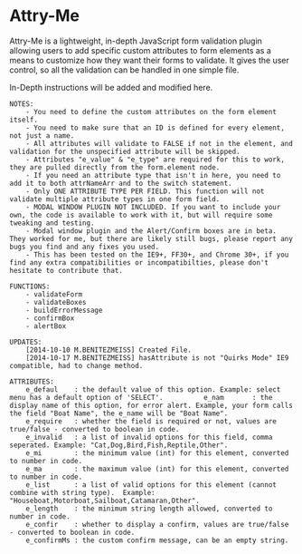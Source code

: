 Attry-Me
==

Attry-Me is a lightweight, in-depth JavaScript form validation plugin allowing users to add specific custom attributes to form elements as a means to customize how they want their forms to validate. It gives the user control, so all the validation can be handled in one simple file.

In-Depth instructions will be added and modified here.

	NOTES:
		- You need to define the custom attributes on the form element itself.
		- You need to make sure that an ID is defined for every element, not just a name.
		- All attributes will validate to FALSE if not in the element, and validation for the unspecified attribute will be skipped.
		- Attributes "e_value" & "e_type" are required for this to work, they are pulled directly from the form.element node.
		- If you need an attribute type that isn't in here, you need to add it to both attrNameArr and to the switch statement.
		- Only ONE ATTRIBUTE TYPE PER FIELD. This function will not validate multiple attribute types in one form field.
		- MODAL WINDOW PLUGIN NOT INCLUDED. If you want to include your own, the code is available to work with it, but will require some tweaking and testing.
		- Modal window plugin and the Alert/Confirm boxes are in beta. They worked for me, but there are likely still bugs, please report any bugs you find and any fixes you used.
		- This has been tested on the IE9+, FF30+, and Chrome 30+, if you find any extra compatibilities or incompatibilties, please don't hesitate to contribute that.
		
	FUNCTIONS:
		- validateForm
		- validateBoxes
		- buildErrorMessage
		- confirmBox
		- alertBox
	
	UPDATES:
		[2014-10-10 M.BENITEZMEISS] Created File.
		[2014-10-17 M.BENITEZMEISS] hasAttribute is not "Quirks Mode" IE9 compatible, had to change method.
		
	ATTRIBUTES:
		e_defaul	: the default value of this option. Example: select menu has a default option of 'SELECT'.			e_nam		: the display name of this option, for error alert. Example, your form calls the field "Boat Name", the e_name will be "Boat Name".
		e_require	: whether the field is required or not, values are true/false - converted to boolean in code.
		e_invalid	: a list of invalid options for this field, comma seperated. Example: "Cat,Dog,Bird,Fish,Reptile,Other".
		e_mi		: the minimum value (int) for this element, converted to number in code.
		e_ma		: the maximum value (int) for this element, converted to number in code.
		e_list		: a list of valid options for this element (cannot combine with string type).  Example: "Houseboat,Motorboat,Sailboat,Catamaran,Other".
		e_length	: the minimum string length allowed, converted to number in code.
		e_confir	: whether to display a confirm, values are true/false - converted to boolean in code.
		e_confirmMs	: the custom confirm message, can be an empty string.

